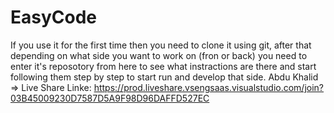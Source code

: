 # EasyCode
If you use it for the first time then you need to clone it using git, after that depending on what side you want to work on (fron or back) you need to enter it's reposotory from here to see what instractions are there and start following them step by step to start run and develop that side.
Abdu Khalid => Live Share Linke: https://prod.liveshare.vsengsaas.visualstudio.com/join?03B45009230D7587D5A9F98D96DAFFD527EC 
